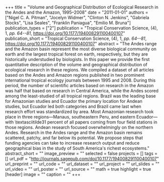 +++
title = "Volume and Geographical Distribution of Ecological Research in the Andes and the Amazon, 1995–2008"
date = "2011-01-01"
authors = ["Nigel C. A. Pitman", "Jocelyn Widmer", "Clinton N. Jenkins", "Gabriela Stocks", "Lisa Seales", "Franklin Paniagua", "Emilio M. Bruna"]
publication_types = ["2"]
publication = "Tropical Conservation Science, (4), 1, _pp. 64--81_, https://doi.org/10.1177/194008291100400107"
publication_short = "Tropical Conservation Science, (4), 1, _pp. 64--81_, https://doi.org/10.1177/194008291100400107"
abstract = "The Andes range and the Amazon basin represent the most diverse biological community on earth and the largest tropical forest on earth, respectively, but they are historically understudied by biologists. In this paper we provide the first quantitative description of the volume and geographical distribution of ecological research in these regions. We compiled a dataset of all articles based on the Andes and Amazon regions published in two prominent international tropical ecology journals between 1995 and 2008. During this period, the number of scientific articles based on research in the Amazon was half that based on research in Central America, while the Andes scored among the least-studied of all tropical regions. Brazil was the leading base for Amazonian studies and Ecuador the primary location for Andean studies, but Ecuador led both categories and Brazil came last when research effort was standardized by area. Most Amazonian research took place in three regions—Manaus, southeastern Peru, and eastern Ecuador—with \textasciitilde31 percent of all papers coming from four field stations in those regions. Andean research focused overwhelmingly on the northern Andes. Research in the Andes range and the Amazon basin remains scattered, patchy, and far below its potential. We propose steps that funding agencies can take to increase research output and reduce geographical bias in the study of South America's richest ecosystems."
abstract_short = ""
image_preview = ""
selected = false
projects = []
tags = []
url_pdf = "http://journals.sagepub.com/doi/10.1177/194008291100400107"
url_preprint = ""
url_code = ""
url_dataset = ""
url_project = ""
url_slides = ""
url_video = ""
url_poster = ""
url_source = ""
math = true
highlight = true
[header]
image = ""
caption = ""
+++
